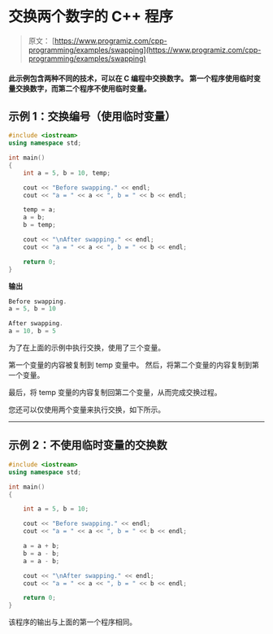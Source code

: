 # 交换两个数字的 C++ 程序

> 原文： [https://www.programiz.com/cpp-programming/examples/swapping](https://www.programiz.com/cpp-programming/examples/swapping)

#### 此示例包含两种不同的技术，可以在 C 编程中交换数字。 第一个程序使用临时变量交换数字，而第二个程序不使用临时变量。

## 示例 1：交换编号（使用临时变量）

```cpp
#include <iostream>
using namespace std;

int main()
{
    int a = 5, b = 10, temp;

    cout << "Before swapping." << endl;
    cout << "a = " << a << ", b = " << b << endl;

    temp = a;
    a = b;
    b = temp;

    cout << "\nAfter swapping." << endl;
    cout << "a = " << a << ", b = " << b << endl;

    return 0;
}
```

**输出**

```cpp
Before swapping.
a = 5, b = 10

After swapping.
a = 10, b = 5
```

为了在上面的示例中执行交换，使用了三个变量。

第一个变量的内容被复制到 temp 变量中。 然后，将第二个变量的内容复制到第一个变量。

最后，将 temp 变量的内容复制回第二个变量，从而完成交换过程。

您还可以仅使用两个变量来执行交换，如下所示。

* * *

## 示例 2：不使用临时变量的交换数

```cpp
#include <iostream>
using namespace std;

int main()
{

    int a = 5, b = 10;

    cout << "Before swapping." << endl;
    cout << "a = " << a << ", b = " << b << endl;

    a = a + b;
    b = a - b;
    a = a - b;

    cout << "\nAfter swapping." << endl;
    cout << "a = " << a << ", b = " << b << endl;

    return 0;
}
```

该程序的输出与上面的第一个程序相同。